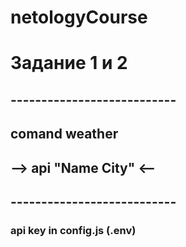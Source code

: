 # netologyCourse
# Задание 1 и 2
## ---------------------------
## comand weather
## --> api "Name City" <--
## ---------------------------

### api key in config.js (.env)
